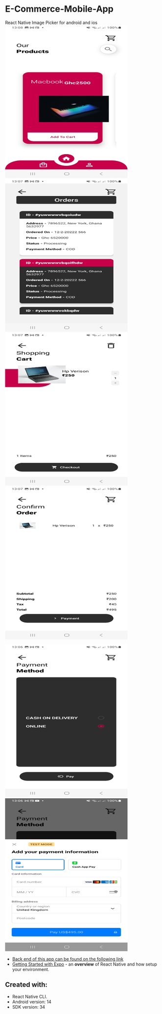 ﻿# E-Commerce-Mobile-App

React Native Image Picker for android and ios
<img src = "screenshots/Screenshot_20240318_130833_ExpoGo.jpg" width="400" height="500">
<img src = "screenshots/Screenshot_20240318_130724_Expo.jpg"  width="400" height="500">
<img src = "screenshots/Screenshot_20240318_130715_Expo.jpg"  width="400" height="500">
<img src = "screenshots/Screenshot_20240318_130707_Expo.jpg"  width="400" height="500">

<img src = "screenshots/Screenshot_20240318_130659_Expo.jpg"  width="400" height="500">
<img src = "screenshots/Screenshot_20240318_130643_Expo.jpg"  width="400" height="500">

- [Back end of this app can be found on the following link](https://github.com/Mawuli87/E-commerce)
- [Getting Started with Expo](https://reactnative.dev/docs/environment-setup) - an **overview** of React Native and how setup your environment.

## Created with:

- React Native CLI.
- Android version: 14
- SDK version: 34
